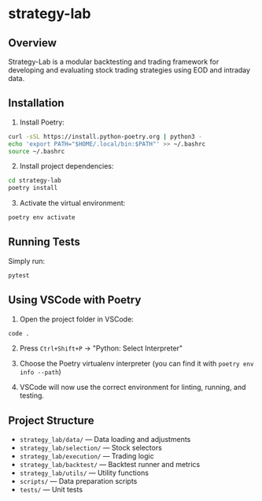 # strategy-lab

## Overview
Strategy-Lab is a modular backtesting and trading framework for developing and evaluating stock trading strategies using EOD and intraday data.

## Installation

1. Install Poetry:
```bash
curl -sSL https://install.python-poetry.org | python3 -
echo 'export PATH="$HOME/.local/bin:$PATH"' >> ~/.bashrc
source ~/.bashrc
```

2. Install project dependencies:
```bash
cd strategy-lab
poetry install
```

3. Activate the virtual environment:
```bash
poetry env activate
```

## Running Tests

Simply run:
```bash
pytest
```

## Using VSCode with Poetry

1. Open the project folder in VSCode:
```bash
code .
```

2. Press `Ctrl+Shift+P` → "Python: Select Interpreter"

3. Choose the Poetry virtualenv interpreter (you can find it with `poetry env info --path`)

4. VSCode will now use the correct environment for linting, running, and testing.

## Project Structure

- `strategy_lab/data/` — Data loading and adjustments
- `strategy_lab/selection/` — Stock selectors
- `strategy_lab/execution/` — Trading logic
- `strategy_lab/backtest/` — Backtest runner and metrics
- `strategy_lab/utils/` — Utility functions
- `scripts/` — Data preparation scripts
- `tests/` — Unit tests
